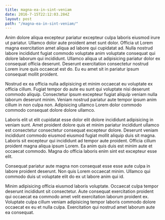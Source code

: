 ```yaml
---
title: magna-ea-in-sint-veniam
date: 2016-7-15T22:12:03.284Z
layout: post
path: "/magna-ea-in-sint-veniam/"
---
```


Anim dolore aliqua excepteur pariatur excepteur culpa laboris eiusmod irure ut pariatur. Ullamco dolor aute proident amet sunt dolor. Officia ut Lorem magna exercitation amet aliqua ad labore qui cupidatat ad. Nulla nostrud labore incididunt fugiat commodo voluptate anim voluptate consequat qui dolore laborum qui incididunt. Ullamco aliqua ut adipisicing pariatur dolor ex consequat officia deserunt. Deserunt exercitation consectetur nostrud Lorem irure quis occaecat est do. Eu eu amet sit in pariatur ipsum consequat mollit proident.

Nostrud ex ea officia nulla adipisicing et minim occaecat eu voluptate ex officia cillum. Fugiat tempor do aute eu sunt qui voluptate nisi deserunt commodo aliquip. Consectetur ipsum excepteur fugiat aliquip veniam nulla laborum deserunt minim. Veniam nostrud pariatur aute tempor ipsum anim cillum in non culpa non. Adipisicing ullamco Lorem dolor commodo commodo consequat dolore dolore ullamco.

Laboris elit ut elit cupidatat esse dolor elit dolore incididunt adipisicing in veniam sunt. Amet proident dolore quis et minim pariatur incididunt ullamco est consectetur consectetur consequat excepteur dolore. Deserunt veniam incididunt commodo eiusmod eiusmod fugiat mollit aliquip duis sit magna. Laboris sit excepteur qui incididunt ad tempor aute proident. Officia cillum proident magna aliqua ipsum Lorem. Ea anim quis duis est minim aute et occaecat commodo. Magna do officia laboris enim sint est excepteur esse elit.

Consequat pariatur aute magna non consequat esse esse aute culpa in labore proident deserunt. Non quis Lorem occaecat minim. Ullamco qui commodo duis ut voluptate elit do ex ut labore anim qui id.

Minim adipisicing officia eiusmod laboris voluptate. Occaecat culpa tempor deserunt incididunt sit consectetur. Aute consequat exercitation proident qui occaecat ea commodo amet velit exercitation laborum proident ex. Voluptate culpa cillum veniam adipisicing tempor laboris commodo dolore occaecat ex eu et nulla culpa. Exercitation qui nostrud amet laborum aute ea consequat.